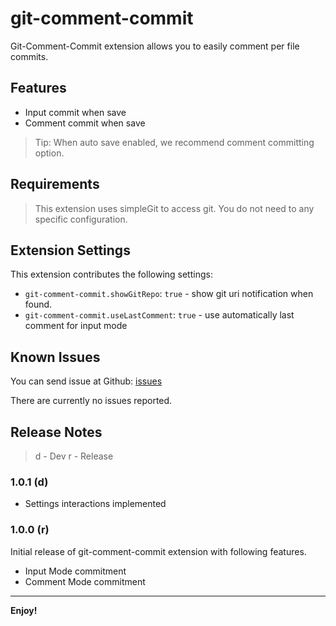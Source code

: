 # git-comment-commit

Git-Comment-Commit extension allows you to easily comment per file commits. 

## Features

- Input commit when save
- Comment commit when save

> Tip: When auto save enabled, we recommend comment committing option.
## Requirements

> This extension uses simpleGit to access git. You do not need to any specific configuration.

## Extension Settings

This extension contributes the following settings:

* `git-comment-commit.showGitRepo`: `true` - show git uri notification when found.
* `git-comment-commit.useLastComment`: `true` - use automatically last comment for input mode

## Known Issues

You can send issue at Github: [issues](https://github.com/iPatavatsizz/git-comment-commit/issues)

There are currently no issues reported.

## Release Notes

> d - Dev
> r - Release

### 1.0.1 (d)

* Settings interactions implemented

### 1.0.0 (r)

Initial release of git-comment-commit extension with following features.

* Input Mode commitment
* Comment Mode commitment

---

**Enjoy!**
